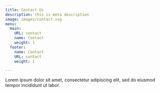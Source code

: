 ```yaml
---
title: Contact Us
description: this is meta description
image: images/contact.svg
menu:
  main:
    URL: contact
    name: Contact
    weight: 1
  footer:
    name: Contact
    URL: contact
    weight: 1

---
```

Lorem ipsum dolor sit amet, consectetur adipiscing elit, sed do eiusmod tempor incididunt ut labor.